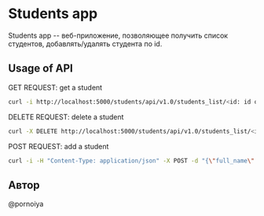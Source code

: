 # Students app

Students app -- веб-приложение, позволяющее получить список студентов, добавлять/удалять студента по id.

## Usage of API
GET REQUEST: 
get a student
```bash
curl -i http://localhost:5000/students/api/v1.0/students_list/<id: id of student>
```
DELETE REQUEST:
delete a student
```bash
curl -X DELETE http://localhost:5000/students/api/v1.0/students_list/<id: id of student>
```
POST REQUEST:
add a student
```bash
curl -i -H "Content-Type: application/json" -X POST -d "{\"full_name\":\"Ivanov Ivan Ivanovich\", \"rating\":10, \"age\":21, \"photo_link\": \"http:/IIIvan\", \"speciality\":\"lawyer\", \"group\":\"1111\", \"sex\":\"f\", \"fav_colour\":\"MEN368001\"}" http://localhost:5000/students/api/v1.0/students_list
```

## Автор
@pornoiya